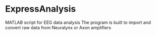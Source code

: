 # ExpressAnalysis
MATLAB script for EEG data analysis
The program is built to import and convert raw data from Neuralynx or Axon amplifiers
